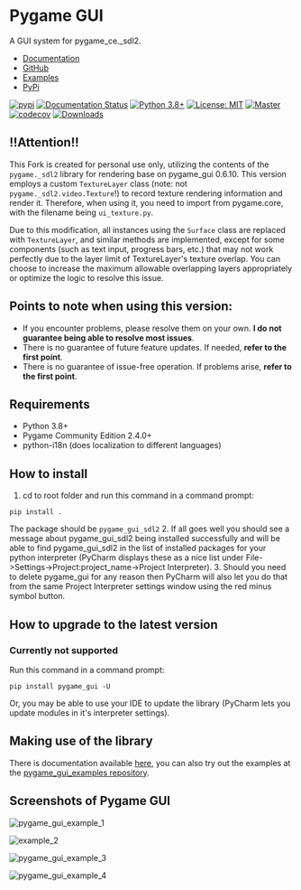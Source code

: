 

# Pygame GUI
A GUI system for pygame_ce._sdl2.

 - [Documentation](https://pygame-gui.readthedocs.io/)
 - [GitHub](https://github.com/MyreMylar/pygame_gui)
 - [Examples](https://github.com/MyreMylar/pygame_gui_examples)
 - [PyPi](https://pypi.org/project/pygame-gui/)

[![pypi](https://badge.fury.io/py/pygame-gui.svg)](https://pypi.python.org/pypi/pygame-gui) [![Documentation Status](https://readthedocs.org/projects/pygame-gui/badge/?version=latest)](https://pygame-gui.readthedocs.io/en/latest/?badge=latest) [![Python 3.8+](https://img.shields.io/badge/python-3.8+-blue.svg)](https://www.python.org/downloads/release/python-380/) [![License: MIT](https://img.shields.io/badge/License-MIT-yellow.svg)](https://opensource.org/licenses/MIT) [![Master](https://travis-ci.com/MyreMylar/pygame_gui.svg?branch=master)](https://travis-ci.com/MyreMylar/pygame_gui) [![codecov](https://codecov.io/gh/MyreMylar/pygame_gui/branch/main/graph/badge.svg?token=zZhkvhgTki)](https://codecov.io/gh/MyreMylar/pygame_gui) [![Downloads](https://pepy.tech/badge/pygame-gui)](https://pepy.tech/project/pygame-gui)
## !!Attention!!
This Fork is created for personal use only, utilizing the contents of the `pygame._sdl2` library for rendering base on pygame_gui 0.6.10.
This version employs a custom `TextureLayer` class (note: not `pygame._sdl2.video.Texture`!) to record texture rendering information and render it. Therefore, when using it, you need to import from pygame.core, with the filename being `ui_texture.py`.

Due to this modification, all instances using the `Surface` class are replaced with `TextureLayer`, and similar methods are implemented, except for some components (such as text input, progress bars, etc.) that may not work perfectly due to the layer limit of TextureLayer's texture overlap. You can choose to increase the maximum allowable overlapping layers appropriately or optimize the logic to resolve this issue.

## Points to note when using this version:
 - If you encounter problems, please resolve them on your own. **I do not guarantee being able to resolve most issues**.
 - There is no guarantee of future feature updates. If needed, **refer to the first point**.
 - There is no guarantee of issue-free operation. If problems arise, **refer to the first point**.

## Requirements

 - Python 3.8+
 - Pygame Community Edition 2.4.0+
 - python-i18n (does localization to different languages)

## How to install

1. cd to root folder and run this command in a command prompt:
```
pip install .
```
The package should be `pygame_gui_sdl2`
2. If all goes well you should see a message about pygame_gui_sdl2 being installed successfully and will be able to find pygame_gui_sdl2 in the list of installed packages for your python interpreter (PyCharm displays these as a nice list under File->Settings->Project:project_name->Project Interpreter). 
3. Should you need to delete pygame_gui for any reason then PyCharm will also let you do that from the same Project Interpreter settings window using the red minus symbol button.

## How to upgrade to the latest version
### Currently not supported

Run this command in a command prompt:

```
pip install pygame_gui -U
```

Or, you may be able to use your IDE to update the library (PyCharm lets you update modules in it's interpreter settings).

## Making use of the library

There is documentation available [here](https://pygame-gui.readthedocs.io/en/latest/index.html), you can also try out the examples at the [pygame_gui_examples repository](https://github.com/MyreMylar/pygame_gui_examples).

## Screenshots of Pygame GUI

![pygame_gui_example_1](https://user-images.githubusercontent.com/13382426/69264498-57ec8980-0bbf-11ea-9883-cac9c854615d.png)

![example_2](https://user-images.githubusercontent.com/13382426/69264921-2f18c400-0bc0-11ea-8a11-d9abd4e969b4.png)

![pygame_gui_example_3](https://user-images.githubusercontent.com/13382426/68039142-5ec06480-fcc3-11e9-91f4-3e401f459886.png)

![pygame_gui_example_4](https://user-images.githubusercontent.com/13382426/68041632-e52b7500-fcc8-11e9-8b72-4cf8817c5fa3.png)
